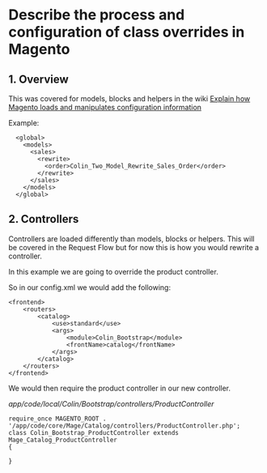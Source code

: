 # Describe the process and configuration of class overrides in Magento


## 1. Overview

This was covered for models, blocks and helpers in the wiki [Explain how Magento loads and manipulates configuration information](https://github.com/colinmurphy/magento-exam-notes/blob/master/1.%20Basics/2.%20Configuration/1.Explain%20how%20Magento%20loads%20and%20manipulates%20configuration%20information.md)


Example:

      <global>
        <models>
          <sales>
            <rewrite>
              <order>Colin_Two_Model_Rewrite_Sales_Order</order>
            </rewrite>
          </sales>
        </models>
      </global>



## 2. Controllers

Controllers are loaded differently than models, blocks or helpers. This will be covered in the Request Flow but for now this is how you would rewrite a controller.

In this example we are going to override the product controller.


So in our config.xml we would add the following:


    <frontend>
        <routers>
            <catalog>
                <use>standard</use>
                <args>
                    <module>Colin_Bootstrap</module>
                    <frontName>catalog</frontName>
                </args>
            </catalog>
        </routers>
    </frontend>

We would then require the product controller in our new controller.

*app/code/local/Colin/Bootstrap/controllers/ProductController*

    require_once MAGENTO_ROOT . '/app/code/core/Mage/Catalog/controllers/ProductController.php';
    class Colin_Bootstrap_ProductController extends Mage_Catalog_ProductController
    {

    }
